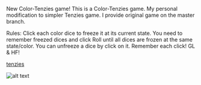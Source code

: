 New Color-Tenzies game!
This is a Color-Tenzies game. My personal modification to simpler Tenzies game. I provide original game on the master branch.

Rules:
Click each color dice to freeze it at its current state. You need to remember freezed dices and click Roll until all dices are frozen at the same state/color. You can unfreeze a dice by click on it.
Remember each click! GL & HF!


[tenzies](https://github.com/lukKotecki/tenzies-scrimba-game/assets/19154055/91ac96d9-c404-4dfa-8b4d-8095aa93f4a2)


![alt text](https://github.com/lukKotecki/tenzies-scrimba-game/color/tenzies.png?raw=true)
